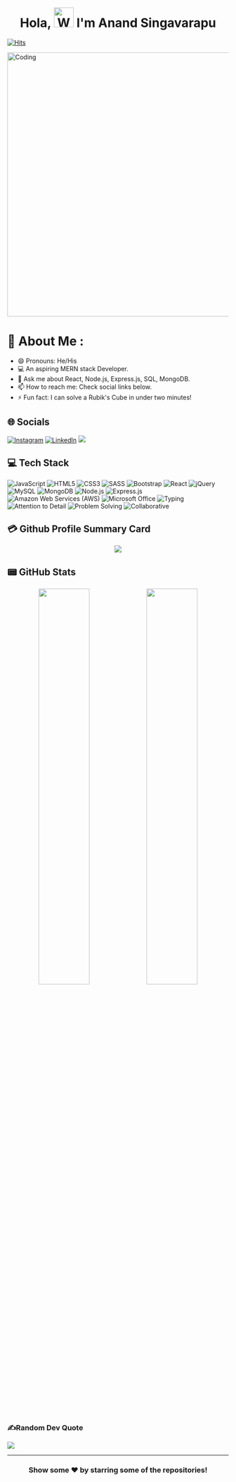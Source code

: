 <h1 align="center"> Hola, <img src="https://raw.githubusercontent.com/nixin72/nixin72/master/wave.gif" 
alt="Waving hand animated gif"
height="45"
width="45" /> I'm Anand Singavarapu </h1>

<a href="https://hits.sh/github.com/anand1796/"><img alt="Hits" src="https://hits.sh/github.com/anand1796.svg?label=PROFILE%20VIEWS&extraCount=101000&color=e51c1c"/></a>

<img align="center" alt="Coding" width="600" src="https://camo.githubusercontent.com/a6c792917f20519d382e1d73d6efde115c7d3b798cbf16f146ceab907c52eb4d/68747470733a2f2f7777772e616e696d616170702e636f6d2f626c6f672f77702d636f6e74656e742f75706c6f6164732f323032312f30372f64657369676e65726769662e676966" alt="gif">

# 💫 About Me :
- 😄 Pronouns: He/His
- 💻 An aspiring MERN stack Developer.
- 💬 Ask me about React, Node.js, Express.js, SQL, MongoDB.
- 📫 How to reach me: Check social links below.
- ⚡ Fun fact: I can solve a Rubik's Cube in under two minutes!

## 🌐 Socials
[![Instagram](https://img.shields.io/badge/Instagram-E4405F?style=for-the-badge&logo=instagram&logoColor=white)](https://www.instagram.com/_an_and_1/) [![LinkedIn](https://img.shields.io/badge/LinkedIn-0077B5?style=for-the-badge&logo=linkedin&logoColor=white)](https://www.linkedin.com/in/anand-sing/)
<a href="mailto:anand.sing.1796@gmail.com">
 <img src="https://img.shields.io/badge/Gmail-D14836?style=for-the-badge&logo=gmail&logoColor=white"/>
 </a>

## 💻 Tech Stack
![JavaScript](https://img.shields.io/badge/javascript-%23323330.svg?style=for-the-badge&logo=javascript&logoColor=%23F7DF1E) ![HTML5](https://img.shields.io/badge/HTML5-E34F26?style=for-the-badge&logo=html5&logoColor=white) ![CSS3](https://img.shields.io/badge/CSS3-1572B6?style=for-the-badge&logo=css3&logoColor=white) ![SASS](https://img.shields.io/badge/Sass-CC6699?style=for-the-badge&logo=sass&logoColor=white) ![Bootstrap](https://img.shields.io/badge/Bootstrap-563D7C?style=for-the-badge&logo=bootstrap&logoColor=white) ![React](https://img.shields.io/badge/react-%2320232a.svg?style=for-the-badge&logo=react&logoColor=%2361DAFB) ![jQuery](https://img.shields.io/badge/jQuery-0769AD?style=for-the-badge&logo=jquery&logoColor=white) ![MySQL](https://img.shields.io/badge/mysql-%2300f.svg?style=for-the-badge&logo=mysql&logoColor=white) ![MongoDB](https://img.shields.io/badge/MongoDB-%234ea94b.svg?style=for-the-badge&logo=mongodb&logoColor=white) ![Node.js](https://img.shields.io/badge/node.js-6DA55F?style=for-the-badge&logo=node.js&logoColor=white) ![Express.js](https://img.shields.io/badge/express.js-%23404d59.svg?style=for-the-badge&logo=express&logoColor=%2361DAFB) ![Amazon Web Services (AWS)](https://img.shields.io/badge/AWS-232F3E?style=for-the-badge&logo=amazonaws&logoColor=white) ![Microsoft Office](https://img.shields.io/badge/Microsoft_Office-D83B01?style=for-the-badge&logo=microsoft-office&logoColor=white) ![Typing](https://img.shields.io/badge/Typing-40%20wpm-green?style=for-the-badge) ![Attention to Detail](https://img.shields.io/badge/Attention%20to%20Detail-red?style=for-the-badge) ![Problem Solving](https://img.shields.io/badge/Problem%20Solving-blue?style=for-the-badge) ![Collaborative](https://img.shields.io/badge/Collaborative-yellow?style=for-the-badge)
  

## 💳 Github Profile Summary Card
<p align="center">
  <img src="https://github-profile-summary-cards.vercel.app/api/cards/profile-details?username=anand1796&theme=vue"/>
</p>

## 📟 GitHub Stats
<p align="center">
	<img width="48%" src="https://github-readme-stats.vercel.app/api?username=anand1796&show_icons=true&theme=vue" />
	<img width="48%" src="https://github-readme-streak-stats.herokuapp.com/?user=anand1796&theme=vue" />
</p>


### ✍️Random Dev Quote
![](https://quotes-github-readme.vercel.app/api?type=horizontal&theme=vue)

---
<div align="center">

### Show some ❤️ by starring some of the repositories!

</div>
